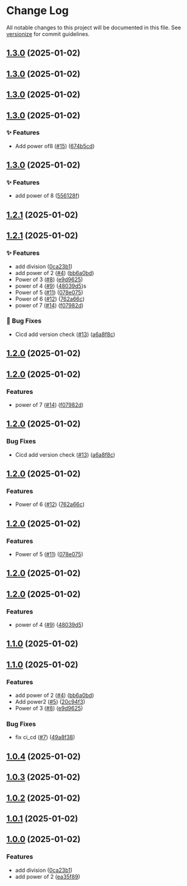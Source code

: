 # Change Log

All notable changes to this project will be documented in this file. See [versionize](https://github.com/versionize/versionize) for commit guidelines.

<a name="1.3.0"></a>
## [1.3.0](https://www.github.com/miekki/gh-packages/releases/tag/v1.3.0) (2025-01-02)

<a name="1.3.0"></a>
## [1.3.0](https://www.github.com/miekki/gh-packages/releases/tag/v1.3.0) (2025-01-02)

<a name="1.3.0"></a>
## [1.3.0](https://www.github.com/miekki/gh-packages/releases/tag/v1.3.0) (2025-01-02)

<a name="1.3.0"></a>
## [1.3.0](https://www.github.com/miekki/gh-packages/releases/tag/v1.3.0) (2025-01-02)

### ✨ Features

* Add power of8 ([#15](https://www.github.com/miekki/gh-packages/issues/15)) ([674b5cd](https://www.github.com/miekki/gh-packages/commit/674b5cd3d7833d8362f107bee704031945121f11))

<a name="1.3.0"></a>
## [1.3.0](https://www.github.com/miekki/gh-packages/releases/tag/v1.3.0) (2025-01-02)

### ✨ Features

* add power of 8 ([556128f](https://www.github.com/miekki/gh-packages/commit/556128fbec539e49d6dd6dc27f85cfd4dc682a96))

<a name="1.2.1"></a>
## [1.2.1](https://www.github.com/miekki/gh-packages/releases/tag/v1.2.1) (2025-01-02)

<a name="1.2.1"></a>

## [1.2.1](https://www.github.com/miekki/gh-packages/releases/tag/v1.2.1) (2025-01-02)

### ✨ Features

- add division ([0ca23b1](https://www.github.com/miekki/gh-packages/commit/0ca23b164a859c9c0bd9d9fe6e473ac9fed9ae99))
- add power of 2 ([#4](https://www.github.com/miekki/gh-packages/issues/4)) ([bb6a0bd](https://www.github.com/miekki/gh-packages/commit/bb6a0bd1339eef157cbe91dad531053d95304df8))
- Power of 3 ([#8](https://www.github.com/miekki/gh-packages/issues/8)) ([e9d9625](https://www.github.com/miekki/gh-packages/commit/e9d9625ef28328f6bd3ca6406a216ba157adf724))
- power of 4 ([#9](https://www.github.com/miekki/gh-packages/issues/9)) ([48039d5](https://www.github.com/miekki/gh-packages/commit/48039d5e543512f10e980173b32fc10043ef8dfa))s
- Power of 5 ([#11](https://www.github.com/miekki/gh-packages/issues/11)) ([078e075](https://www.github.com/miekki/gh-packages/commit/078e07531f103e087c5df53cdd648ae16cee3907))
- Power of 6 ([#12](https://www.github.com/miekki/gh-packages/issues/12)) ([762a66c](https://www.github.com/miekki/gh-packages/commit/762a66ced01e6b326aaa43894da729ed6dfa6c08))
- power of 7 ([#14](https://www.github.com/miekki/gh-packages/issues/14)) ([f07982d](https://www.github.com/miekki/gh-packages/commit/f07982d805ab9a74edbdc13d782e4c441537ef55))

### 🐛 Bug Fixes

- Cicd add version check ([#13](https://www.github.com/miekki/gh-packages/issues/13)) ([a6a8f8c](https://www.github.com/miekki/gh-packages/commit/a6a8f8cf6fa123bb2da72157fe9a6379ec6cb4bc))

<a name="1.2.0"></a>

## [1.2.0](https://www.github.com/miekki/gh-packages/releases/tag/v1.2.0) (2025-01-02)

<a name="1.2.0"></a>
## [1.2.0](https://www.github.com/miekki/gh-packages/releases/tag/v1.2.0) (2025-01-02)

### Features

- power of 7 ([#14](https://www.github.com/miekki/gh-packages/issues/14)) ([f07982d](https://www.github.com/miekki/gh-packages/commit/f07982d805ab9a74edbdc13d782e4c441537ef55))

<a name="1.2.0"></a>

## [1.2.0](https://www.github.com/miekki/gh-packages/releases/tag/v1.2.0) (2025-01-02)

### Bug Fixes

- Cicd add version check ([#13](https://www.github.com/miekki/gh-packages/issues/13)) ([a6a8f8c](https://www.github.com/miekki/gh-packages/commit/a6a8f8cf6fa123bb2da72157fe9a6379ec6cb4bc))

<a name="1.2.0"></a>

## [1.2.0](https://www.github.com/miekki/gh-packages/releases/tag/v1.2.0) (2025-01-02)

### Features

- Power of 6 ([#12](https://www.github.com/miekki/gh-packages/issues/12)) ([762a66c](https://www.github.com/miekki/gh-packages/commit/762a66ced01e6b326aaa43894da729ed6dfa6c08))

<a name="1.2.0"></a>

## [1.2.0](https://www.github.com/miekki/gh-packages/releases/tag/v1.2.0) (2025-01-02)

### Features

- Power of 5 ([#11](https://www.github.com/miekki/gh-packages/issues/11)) ([078e075](https://www.github.com/miekki/gh-packages/commit/078e07531f103e087c5df53cdd648ae16cee3907))

<a name="1.2.0"></a>

## [1.2.0](https://www.github.com/miekki/gh-packages/releases/tag/v1.2.0) (2025-01-02)

<a name="1.2.0"></a>

## [1.2.0](https://www.github.com/miekki/gh-packages/releases/tag/v1.2.0) (2025-01-02)

### Features

- power of 4 ([#9](https://www.github.com/miekki/gh-packages/issues/9)) ([48039d5](https://www.github.com/miekki/gh-packages/commit/48039d5e543512f10e980173b32fc10043ef8dfa))

<a name="1.1.0"></a>

## [1.1.0](https://www.github.com/miekki/gh-packages/releases/tag/v1.1.0) (2025-01-02)

<a name="1.1.0"></a>

## [1.1.0](https://www.github.com/miekki/gh-packages/releases/tag/v1.1.0) (2025-01-02)

### Features

- add power of 2 ([#4](https://www.github.com/miekki/gh-packages/issues/4)) ([bb6a0bd](https://www.github.com/miekki/gh-packages/commit/bb6a0bd1339eef157cbe91dad531053d95304df8))
- Add power2 ([#5](https://www.github.com/miekki/gh-packages/issues/5)) ([20c94f3](https://www.github.com/miekki/gh-packages/commit/20c94f3d3e56084f8f51be0c95861f7cf5cef9d6))
- Power of 3 ([#8](https://www.github.com/miekki/gh-packages/issues/8)) ([e9d9625](https://www.github.com/miekki/gh-packages/commit/e9d9625ef28328f6bd3ca6406a216ba157adf724))

### Bug Fixes

- fix ci_cd ([#7](https://www.github.com/miekki/gh-packages/issues/7)) ([49a8f38](https://www.github.com/miekki/gh-packages/commit/49a8f385d436d840f10c7e9d946252ba9adb9bbf))

<a name="1.0.4"></a>

## [1.0.4](https://www.github.com/miekki/gh-packages/releases/tag/v1.0.4) (2025-01-02)

<a name="1.0.3"></a>

## [1.0.3](https://www.github.com/miekki/gh-packages/releases/tag/v1.0.3) (2025-01-02)

<a name="1.0.2"></a>

## [1.0.2](https://www.github.com/miekki/gh-packages/releases/tag/v1.0.2) (2025-01-02)

<a name="1.0.1"></a>

## [1.0.1](https://www.github.com/miekki/gh-packages/releases/tag/v1.0.1) (2025-01-02)

<a name="1.0.0"></a>

## [1.0.0](https://www.github.com/miekki/gh-packages/releases/tag/v1.0.0) (2025-01-02)

### Features

- add division ([0ca23b1](https://www.github.com/miekki/gh-packages/commit/0ca23b164a859c9c0bd9d9fe6e473ac9fed9ae99))
- add power of 2 ([ea35f89](https://www.github.com/miekki/gh-packages/commit/ea35f897a2fc8814d6ccc990b992a92adafea429))
